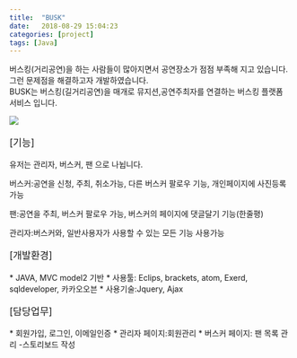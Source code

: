 ```yaml
---
title:  "BUSK"
date:   2018-08-29 15:04:23
categories: [project]
tags: [Java]
---
```

버스킹(거리공연)을 하는 사람들이 많아지면서 공연장소가 점점 부족해 지고 있습니다.<br> 그런 문제점을 해결하고자 개발하였습니다.<br>
BUSK는 버스킹(길거리공연)을 매개로 뮤지션,공연주최자를 연결하는 버스킹 플랫폼 서비스 입니다.

<img src="{{site.baseurl}}/images/2ndmain.png"/>

<p style="font-size:13pt;">[기능]</p>

유저는 관리자, 버스커, 팬 으로 나뉩니다.<br>

버스커:공연을 신청, 주최, 취소가능, 다른 버스커 팔로우 기능, 개인페이지에 사진등록 가능<br>

팬:공연을 주최, 버스커 팔로우 가능, 버스커의 페이지에 댓글달기 기능(한줄평)<br>

관리자:버스커와, 일반사용자가 사용할 수 있는 모든 기능 사용가능<br>

<p style="font-size:13pt;">[개발환경]</p>
* JAVA, MVC model2 기반 
* 사용툴: Eclips, brackets, atom, Exerd, sqldeveloper, 카카오오븐
* 사용기술:Jquery, Ajax

<p style="font-size:13pt;">[담당업무]</P>
* 회원가입, 로그인, 이메일인증 
* 관리자 페이지:회원관리 
* 버스커 페이지: 팬 목록 관리 -스토리보드 작성


[jekyll]:      http://jekyllrb.com
[jekyll-gh]:   https://github.com/jekyll/jekyll
[jekyll-help]: https://github.com/jekyll/jekyll-help
